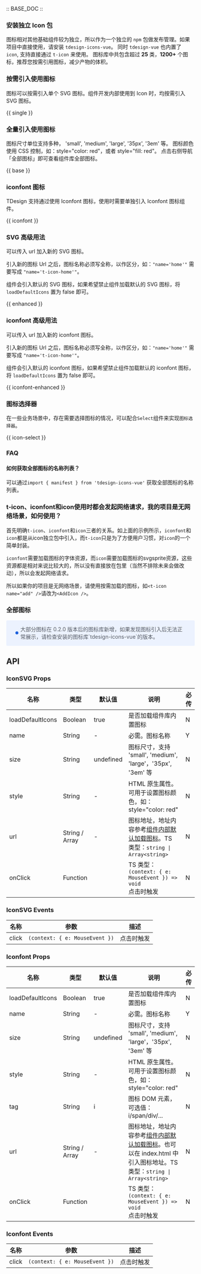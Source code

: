 :: BASE_DOC ::

### 安装独立 Icon 包

图标相对其他基础组件较为独立，所以作为一个独立的 `npm` 包做发布管理。如果项目中直接使用，请安装 `tdesign-icons-vue`。 同时 `tdesign-vue` 也内置了 `icon`, 支持直接通过 `t-icon` 来使用。
图标库中共包含超过 **25** 类，**1200+** 个图标，推荐您按需引用图标，减少产物的体积。

### 按需引入使用图标

图标可以按需引入单个 SVG 图标。组件开发内部使用到 Icon 时，均按需引入 SVG 图标。

{{ single }}
### 全量引入使用图标

图标尺寸单位支持多种， 'small', 'medium', 'large', '35px', '3em' 等。
图标颜色使用 CSS 控制，如：style="color: red"，或者 style="fill: red"。
点击右侧导航「全部图标」即可查看组件库全部图标。

{{ base }}

### iconfont 图标

TDesign 支持通过使用 Iconfont 图标，使用时需要单独引入 Iconfont 图标组件。

{{ iconfont }}
### SVG 高级用法

可以传入 url 加入新的 SVG 图标。

引入新的图标 Url 之后，图标名称必须写全称，以作区分，如：`"name='home'"` 需要写成 `"name='t-icon-home'"`。

组件会引入默认的 SVG 图标，如果希望禁止组件加载默认的 SVG 图标，将 `loadDefaultIcons` 置为 false 即可。

{{ enhanced }}



### iconfont 高级用法

可以传入 url 加入新的 iconfont 图标。

引入新的图标 Url 之后，图标名称必须写全称，以作区分，如：`"name='home'"` 需要写成 `"name='t-icon-home'"`。

组件会引入默认的 iconfont 图标，如果希望禁止组件加载默认的 iconfont 图标，将 `loadDefaultIcons` 置为 false 即可。

{{ iconfont-enhanced }}

### 图标选择器

在一些业务场景中，存在需要选择图标的情况，可以配合`Select`组件来实现`图标选择器`。

{{ icon-select }}

### FAQ

#### 如何获取全部图标的名称列表？

可以通过`import { manifest } from 'tdesign-icons-vue'` 获取全部图标的名称列表。

### t-icon、iconfont和icon使用时都会发起网络请求，我的项目是无网络场景，如何使用？

首先明确`t-icon`、`iconfont`和`icon`三者的关系。如上面的示例所示，`iconfont`和`icon`都是从icon独立包中引入，而`t-icon`只是为了方便用户习惯，对`icon`的一个简单封装。

`iconfont`需要加载图标的字体资源，而`icon`需要加载图标的svgsprite资源，这些资源都是相对来说比较大的，所以没有直接放在包里（当然不排除未来会做改动），所以会发起网络请求。

所以如果你的项目是无网络场景，请使用按需加载的图标，如`<t-icon name="add" />`请改为`<AddIcon />`。

### 全部图标

<div style="background: #ecf2fe; display: flex; align-items: center; line-height: 20px; padding: 14px 24px; border-radius: 3px; color: #555a65;margin:16px 0">
  <svg fill="none" viewBox="0 0 16 16" width="16px" height="16px" style="margin-right: 5px">
    <path fill="#0052d9" d="M8 15A7 7 0 108 1a7 7 0 000 14zM7.4 4h1.2v1.2H7.4V4zm.1 2.5h1V12h-1V6.5z" fillOpacity="0.9"></path>
  </svg>
 大部分图标在 0.2.0 版本后的图标库新增，如果发现图标引入后无法正常展示，请检查安装的图标库`tdesign-icons-vue`的版本。
</div>

<td-icons-view />

## API
### IconSVG Props

名称 | 类型 | 默认值 | 说明 | 必传
-- | -- | -- | -- | --
loadDefaultIcons | Boolean | true | 是否加载组件库内置图标 | N
name | String | - | 必需。图标名称 | Y
size | String | undefined | 图标尺寸，支持 'small', 'medium', 'large'，'35px', '3em' 等 | N
style | String | - | HTML 原生属性。可用于设置图标颜色，如：style=\"color: red\" | N
url | String / Array | - | 图标地址，地址内容参考[组件内部默认加载图标](https://tdesign.gtimg.com/icon/web/index.js)。TS 类型：`string \| Array<string>` | N
onClick | Function |  | TS 类型：`(context: { e: MouseEvent }) => void`<br/>点击时触发 | N

### IconSVG Events

名称 | 参数 | 描述
-- | -- | --
click | `(context: { e: MouseEvent })` | 点击时触发

### Iconfont Props

名称 | 类型 | 默认值 | 说明 | 必传
-- | -- | -- | -- | --
loadDefaultIcons | Boolean | true | 是否加载组件库内置图标 | N
name | String | - | 必需。图标名称 | Y
size | String | undefined | 图标尺寸，支持 'small', 'medium', 'large'，'35px', '3em' 等 | N
style | String | - | HTML 原生属性。可用于设置图标颜色，如：style=\"color: red\" | N
tag | String | i | 图标 DOM 元素，可选值：i/span/div/... | N
url | String / Array | - | 图标地址，地址内容参考[组件内部默认加载图标](https://tdesign.gtimg.com/icon/web/index.css)。也可以在 index.html 中引入图标地址。TS 类型：`string \| Array<string>` | N
onClick | Function |  | TS 类型：`(context: { e: MouseEvent }) => void`<br/>点击时触发 | N

### Iconfont Events

名称 | 参数 | 描述
-- | -- | --
click | `(context: { e: MouseEvent })` | 点击时触发
